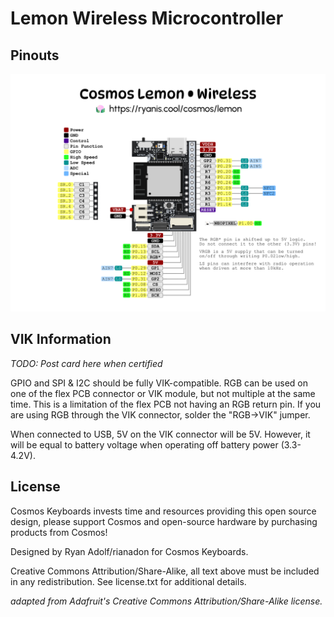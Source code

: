 # Lemon Wireless Microcontroller

## Pinouts

![Pinout picture](./lemon-pcb-wireless-pinout.png)

## VIK Information

*TODO: Post card here when certified*

GPIO and SPI & I2C should be fully VIK-compatible. RGB can be used on one of the flex PCB connector or VIK module, but not multiple at the same time. This is a limitation of the flex PCB not having an RGB return pin. If you are using RGB through the VIK connector, solder the "RGB->VIK" jumper.

When connected to USB, 5V on the VIK connector will be 5V. However, it will be equal to battery voltage when operating off battery power (3.3-4.2V).

## License

Cosmos Keyboards invests time and resources providing this open source design, please support Cosmos and open-source hardware by purchasing products from Cosmos!

Designed by Ryan Adolf/rianadon for Cosmos Keyboards.

Creative Commons Attribution/Share-Alike, all text above must be included in any redistribution. See license.txt for additional details.

*adapted from Adafruit's Creative Commons Attribution/Share-Alike license.*
